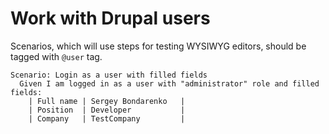 # Work with Drupal users

Scenarios, which will use steps for testing WYSIWYG editors, should be tagged with `@user` tag.

```gherkin
Scenario: Login as a user with filled fields
  Given I am logged in as a user with "administrator" role and filled fields:
    | Full name | Sergey Bondarenko   |
    | Position  | Developer           |
    | Company   | TestCompany         |
```
